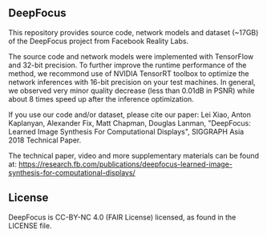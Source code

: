 ## DeepFocus

This repository provides source code, network models and dataset (~17GB) of the DeepFocus project from Facebook Reality Labs.

The source code and network models were implemented with TensorFlow and 32-bit precision. To further improve the runtime performance of the method, we recommond use of NVIDIA TensorRT toolbox to optimize the network inferences with 16-bit precision on your test machines. In general, we observed very minor quality decrease (less than 0.01dB in PSNR) while about 8 times speed up after the inference optimization. 

If you use our code and/or dataset, please cite our paper: Lei Xiao, Anton Kaplanyan, Alexander Fix, Matt Chapman, Douglas Lanman, "DeepFocus: Learned Image Synthesis For Computational Displays", SIGGRAPH Asia 2018 Technical Paper.

The technical paper, video and more supplementary materials can be found at: https://research.fb.com/publications/deepfocus-learned-image-synthesis-for-computational-displays/

## License
DeepFocus is CC-BY-NC 4.0 (FAIR License) licensed, as found in the LICENSE file.

